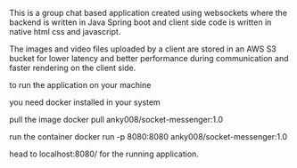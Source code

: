 This is a group chat based application created using websockets
where the backend is written in Java Spring boot and client side code is written in native html css and javascript.

The images and video files uploaded by a client are stored in an AWS S3 bucket for lower latency and better performance
during communication and faster rendering on the client side.

to run the application on your machine

you need docker installed in your system

pull the image
docker pull anky008/socket-messenger:1.0

run the container
docker run -p 8080:8080 anky008/socket-messenger:1.0

head to localhost:8080/ for the running application.